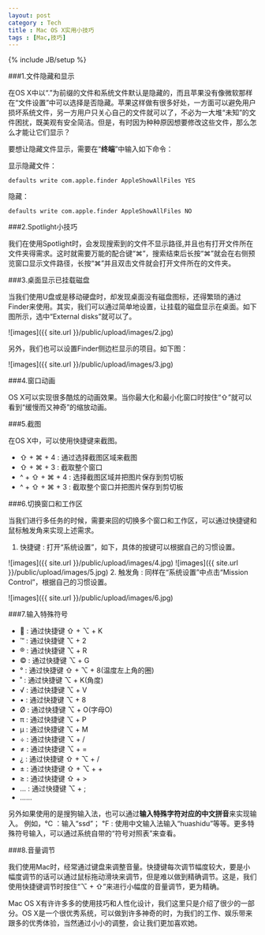 ```yaml
---
layout: post
category : Tech
title : Mac OS X实用小技巧
tags : [Mac,技巧]
---
```

{% include JB/setup %}



###1.文件隐藏和显示

在OS X中以“.”为前缀的文件和系统文件默认是隐藏的，而且苹果没有像微软那样在“文件设置”中可以选择是否隐藏。苹果这样做有很多好处，一方面可以避免用户损坏系统文件，另一方用户只关心自己的文件就可以了，不必为一大堆“未知”的文件困扰，既美观有安全简洁。但是，有时因为种种原因想要修改这些文件，那么怎么才能让它们显示？

要想让隐藏文件显示，需要在“**终端**”中输入如下命令：

显示隐藏文件：

	defaults write com.apple.finder AppleShowAllFiles YES
	
隐藏：

	defaults write com.apple.finder AppleShowAllFiles NO
	
###2.Spotlight小技巧

我们在使用Spotlight时，会发现搜索到的文件不显示路径,并且也有打开文件所在文件夹得需求。这时就需要万能的配合键“⌘”，搜索结束后长按“⌘”就会在右侧预览窗口显示文件路径，长按“⌘”并且双击文件就会打开文件所在的文件夹。

###3.桌面显示已挂载磁盘

当我们使用U盘或是移动硬盘时，却发现桌面没有磁盘图标，还得繁琐的通过Finder来使用。其实，我们可以通过简单地设置，让挂载的磁盘显示在桌面。如下图所示，选中“External disks”就可以了。

![images]({{ site.url }}/public/upload/images/2.jpg)

另外，我们也可以设置Finder侧边栏显示的项目。如下图：

![images]({{ site.url }}/public/upload/images/3.jpg)

###4.窗口动画

OS X可以实现很多酷炫的动画效果。当你最大化和最小化窗口时按住“⇧”就可以看到“缓慢而又神奇”的缩放动画。

###5.截图

在OS X中，可以使用快捷键来截图。

* ⇧ + ⌘ + 4 : 通过选择截图区域来截图
* ⇧ + ⌘ + 3 : 截取整个窗口
* ^ + ⇧ + ⌘ + 4 : 选择截图区域并把图片保存到剪切板
* ^ + ⇧ + ⌘ + 3 : 截取整个窗口并把图片保存到剪切板

###6.切换窗口和工作区

当我们进行多任务的时候，需要来回的切换多个窗口和工作区，可以通过快捷键和鼠标触发角来实现上述需求。

1. 快捷键 : 打开“系统设置”，如下，具体的按键可以根据自己的习惯设置。

![images]({{ site.url }}/public/upload/images/4.jpg)
![images]({{ site.url }}/public/upload/images/5.jpg)
2. 触发角 : 同样在“系统设置”中点击“Mission Control”，根据自己的习惯设置。

![images]({{ site.url }}/public/upload/images/6.jpg)

###7.输入特殊符号

*  : 通过快捷键 ⇧ + ⌥ + K
* ™ : 通过快捷键 ⌥ + 2
* ® : 通过快捷键 ⌥ + R
* © : 通过快捷键 ⌥ + G
* ° : 通过快捷键 ⇧ + ⌥ + 8(温度左上角的圈)
* ˚ : 通过快捷键 ⌥ + K(角度)
* √ : 通过快捷键 ⌥ + V
* • : 通过快捷键 ⌥ + 8
* Ø : 通过快捷键 ⌥ + O(字母O)
* π : 通过快捷键 ⌥ + P
* µ : 通过快捷键 ⌥ + M
* ÷ : 通过快捷键 ⌥ + /
* ≠ : 通过快捷键 ⌥ + =
* ¿ : 通过快捷键 ⇧ + ⌥ + /
* ± : 通过快捷键 ⇧ + ⌥ + +
* ≥ : 通过快捷键 ⇧ + >
* … : 通过快捷键 ⌥ + ;
* ……


另外如果使用的是搜狗输入法，也可以通过**输入特殊字符对应的中文拼音**来实现输入。 例如，℃ ：输入“ssd”； ℉ : 使用中文输入法输入“huashidu”等等。更多特殊符号输入，可以通过系统自带的“符号对照表”来查看。

###8.音量调节

我们使用Mac时，经常通过键盘来调整音量。快捷键每次调节幅度较大，要是小幅度调节的话可以通过鼠标拖动滑块来调节，但是难以做到精确调节。这是，我们使用快捷键调节时按住“⌥ + ⇧”来进行小幅度的音量调节，更为精确。


Mac OS X有许许多多的使用技巧和人性化设计，我们这里只是介绍了很少的一部分。OS X是一个很优秀系统，可以做到许多神奇的时，为我们的工作、娱乐带来跟多的优秀体验，当然通过小小的调整，会让我们更加喜欢她。